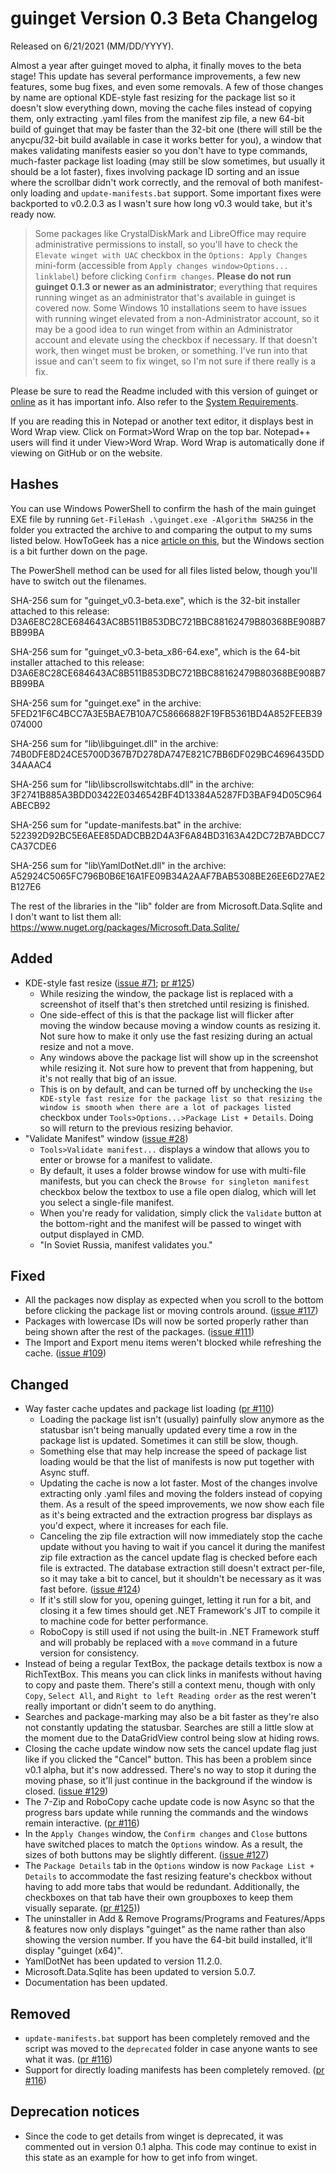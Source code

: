 # guinget Version 0.3 Beta Changelog
Released on 6/21/2021 (MM/DD/YYYY).

Almost a year after guinget moved to alpha, it finally moves to the beta stage! This update has several performance improvements, a few new features, some bug fixes, and even some removals. A few of those changes by name are optional KDE-style fast resizing for the package list so it doesn't slow everything down, moving the cache files instead of copying them, only extracting .yaml files from the manifest zip file, a new 64-bit build of guinget that may be faster than the 32-bit one (there will still be the anycpu/32-bit build available in case it works better for you), a window that makes validating manifests easier so you don't have to type commands, much-faster package list loading (may still be slow sometimes, but usually it should be a lot faster), fixes involving package ID sorting and an issue where the scrollbar didn't work correctly, and the removal of both manifest-only loading and `update-manifests.bat` support. Some important fixes were backported to v0.2.0.3 as I wasn't sure how long v0.3 would take, but it's ready now.

> Some packages like CrystalDiskMark and LibreOffice may require administrative permissions to install, so you'll have to check the `Elevate winget with UAC` checkbox in the `Options: Apply Changes` mini-form (accessible from `Apply changes window>Options... linklabel`) before clicking `Confirm changes`. **Please do not run guinget 0.1.3 or newer as an administrator**; everything that requires running winget as an administrator that's available in guinget is covered now. Some Windows 10 installations seem to have issues with running winget elevated from a non-Administrator account, so it may be a good idea to run winget from within an Administrator account and elevate using the checkbox if necessary. If that doesn't work, then winget must be broken, or something. I've run into that issue and can't seem to fix winget, so I'm not sure if there really is a fix.

Please be sure to read the Readme included with this version of guinget or [online](https://github.com/DrewNaylor/guinget/blob/master/docs/readmes/readme-v0.3-beta.txt) as it has important info. Also refer to the [System Requirements](https://drew-naylor.com/guinget/system-requirements).

If you are reading this in Notepad or another text editor, it displays best in Word Wrap view. Click on Format>Word Wrap on the top bar. Notepad++ users will find it under View>Word Wrap. Word Wrap is automatically done if viewing on GitHub or on the website.

## Hashes

You can use Windows PowerShell to confirm the hash of the main guinget EXE file by running
`Get-FileHash .\guinget.exe -Algorithm SHA256` in the folder you extracted the archive to and comparing the output to my sums listed below. HowToGeek has a nice [article on this](https://www.howtogeek.com/67241/htg-explains-what-are-md5-sha-1-hashes-and-how-do-i-check-them/), but the Windows section is a bit further down on the page.

The PowerShell method can be used for all files listed below, though you'll have to switch out the filenames.

SHA-256 sum for "guinget_v0.3-beta.exe", which is the 32-bit installer attached to this release:
D3A6E8C28CE684643AC8B511B853DBC721BBC88162479B80368BE908B7BB99BA

SHA-256 sum for "guinget_v0.3-beta_x86-64.exe", which is the 64-bit installer attached to this release:
D3A6E8C28CE684643AC8B511B853DBC721BBC88162479B80368BE908B7BB99BA

SHA-256 sum for "guinget.exe" in the archive:
5FED21F6C4BCC7A3E5BAE7B10A7C58666882F19FB5361BD4A852FEEB39074000

SHA-256 sum for "lib\libguinget.dll" in the archive:
74B0DFE8D24CE5700D367B7D278DA747E821C7BB6DF029BC4696435DD34AAAC4

SHA-256 sum for "lib\libscrollswitchtabs.dll" in the archive:
3F2741B885A3BDD03422E0346542BF4D13384A5287FD3BAF94D05C964ABECB92

SHA-256 sum for "update-manifests.bat" in the archive:
522392D92BC5E6AEE85DADCBB2D4A3F6A84BD3163A42DC72B7ABDCC7CA37CDE6

SHA-256 sum for "lib\YamlDotNet.dll" in the archive:
A52924C5065FC796B0B6E16A1FE09B34A2AAF7BAB5308BE26EE6D27AE2B127E6

The rest of the libraries in the "lib" folder are from Microsoft.Data.Sqlite and I don't want to list them all:
https://www.nuget.org/packages/Microsoft.Data.Sqlite/



## Added

- KDE-style fast resize ([issue #71](https://github.com/DrewNaylor/guinget/issues/71); [pr #125](https://github.com/DrewNaylor/guinget/pull/125))
  - While resizing the window, the package list is replaced with a screenshot of itself that's then stretched until resizing is finished.
  - One side-effect of this is that the package list will flicker after moving the window because moving a window counts as resizing it. Not sure how to make it only use the fast resizing during an actual resize and not a move.
  - Any windows above the package list will show up in the screenshot while resizing it. Not sure how to prevent that from happening, but it's not really that big of an issue.
  - This is on by default, and can be turned off by unchecking the `Use KDE-style fast resize for the package list so that resizing the window is smooth when there are a lot of packages listed` checkbox under `Tools>Options...>Package List + Details`. Doing so will return to the previous resizing behavior.
- "Validate Manifest" window ([issue #28](https://github.com/DrewNaylor/guinget/issues/28))
  - `Tools>Validate manifest...` displays a window that allows you to enter or browse for a manifest to validate.
  - By default, it uses a folder browse window for use with multi-file manifests, but you can check the `Browse for singleton manifest` checkbox below the textbox to use a file open dialog, which will let you select a single-file manifest.
  - When you're ready for validation, simply click the `Validate` button at the bottom-right and the manifest will be passed to winget with output displayed in CMD.
  - "In Soviet Russia, manifest validates you."

  
## Fixed

- All the packages now display as expected when you scroll to the bottom before clicking the package list or moving controls around. ([issue #117](https://github.com/DrewNaylor/guinget/issues/117))
- Packages with lowercase IDs will now be sorted properly rather than being shown after the rest of the packages. ([issue #111](https://github.com/DrewNaylor/guinget/issues/111))
- The Import and Export menu items weren't blocked while refreshing the cache. ([issue #109](https://github.com/DrewNaylor/guinget/issues/109))

## Changed

- Way faster cache updates and package list loading ([pr #110](https://github.com/DrewNaylor/guinget/pull/110))
  - Loading the package list isn't (usually) painfully slow anymore as the statusbar isn't being manually updated every time a row in the package list is updated. Sometimes it can still be slow, though.
  - Something else that may help increase the speed of package list loading would be that the list of manifests is now put together with Async stuff.  
  - Updating the cache is now a lot faster. Most of the changes involve extracting only .yaml files and moving the folders instead of copying them. As a result of the speed improvements, we now show each file as it's being extracted and the extraction progress bar displays as you'd expect, where it increases for each file.
  - Canceling the zip file extraction will now immediately stop the cache update without you having to wait if you cancel it during the manifest zip file extraction as the cancel update flag is checked before each file is extracted. The database extraction still doesn't extract per-file, so it may take a bit to cancel, but it shouldn't be necessary as it was fast before. ([issue #124](https://github.com/DrewNaylor/guinget/issues/124))
  - If it's still slow for you, opening guinget, letting it run for a bit, and closing it a few times should get .NET Framework's JIT to compile it to machine code for better performance.
  - RoboCopy is still used if not using the built-in .NET Framework stuff and will probably be replaced with a `move` command in a future version for consistency.
- Instead of being a regular TextBox, the package details textbox is now a RichTextBox. This means you can click links in manifests without having to copy and paste them. There's still a context menu, though with only `Copy`, `Select All`, and `Right to left Reading order` as the rest weren't really important or didn't seem to do anything.
- Searches and package-marking may also be a bit faster as they're also not constantly updating the statusbar. Searches are still a little slow at the moment due to the DataGridView control being slow at hiding rows.
- Closing the cache update window now sets the cancel update flag just like if you clicked the "Cancel" button. This has been a problem since v0.1 alpha, but it's now addressed. There's no way to stop it during the moving phase, so it'll just continue in the background if the window is closed. ([issue #129](https://github.com/DrewNaylor/guinget/issues/129))
- The 7-Zip and RoboCopy cache update code is now Async so that the progress bars update while running the commands and the windows remain interactive. ([pr #116](https://github.com/DrewNaylor/guinget/pull/116))
- In the `Apply Changes` window, the `Confirm changes` and `Close` buttons have switched places to match the `Options` window. As a result, the sizes of both buttons may be slightly different. ([issue #127](https://github.com/DrewNaylor/guinget/issues/127))
- The `Package Details` tab in the `Options` window is now `Package List + Details` to accommodate the fast resizing feature's checkbox without having to add more tabs that would be redundant. Additionally, the checkboxes on that tab have their own groupboxes to keep them visually separate. ([pr #125](https://github.com/DrewNaylor/guinget/pull/125)))
- The uninstaller in Add & Remove Programs/Programs and Features/Apps & features now only displays "guinget"  as the name rather than also showing the version number. If you have the 64-bit build installed, it'll display "guinget (x64)".
- YamlDotNet has been updated to version 11.2.0.
- Microsoft.Data.Sqlite has been updated to version 5.0.7.
- Documentation has been updated.

## Removed

- `update-manifests.bat` support has been completely removed and the script was moved to the `deprecated` folder in case anyone wants to see what it was. ([pr #116](https://github.com/DrewNaylor/guinget/pull/116))
- Support for directly loading manifests has been completely removed. ([pr #116](https://github.com/DrewNaylor/guinget/pull/116))

## Deprecation notices

- Since the code to get details from winget is deprecated, it was commented out in version 0.1 alpha. This code may continue to exist in this state as an example for how to get info from winget.